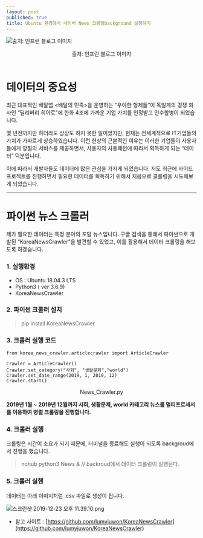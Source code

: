 ```yaml
---
layout: post
published: true
title: Ubuntu 환경에서 네이버 News 크롤링background 실행하기
---
```


![ 출처: 인프런 블로그 이미지]({{site.baseurl}}/img/python-web-crawling.jpg)
<center>출처: 인프런 블로그 이미지</center> <br>

# 데이터의 중요성 <br>
 최근 대표적인 배달앱 <배달의 민족>을 운영하는 “우아한 형제들”이 독일계의 경쟁 회사인 “딜리버리 히어로"에 한화 4조에 가까운 기업 가치를 인정받고 인수합병이 되었습니다.

 몇 년전까지만 하더라도 상상도 하지 못한 일이었지만, 현재는 전세계적으로 IT기업들의 가치가 가파르게 상승하였습니다. 이런 현상의 근본적인 이유는 이러한 기업들이 사용자들에게 양질의 서비스를 제공하면서, 사용자의 사용패턴에 따라서 획득하게 되는 “데이터” 덕분입니다.

 이에 따라서 개발자들도 데이터에 많은 관심을 가지게 되었습니다. 저도 최근에 사이드 프로젝트를 진행하면서 필요한 데이터를 획득하기 위해서 처음으로 클롤링을 시도해보게 되었습니다.
 
 --- 
 
# 파이썬 뉴스 크롤러 <br>
 제가 필요한 데이터는 특정 분야의 포탈 뉴스입니다. 구글 검색을 통해서 파이썬으로 개발된 “KoreaNewsCrawler”을 발견할 수 있었고, 이를 활용해서 데이터 크롤링을 해보도록 하겠습니다.
 
 
### 1. 실행환경
 
 * OS : Ubuntu 18.04.3 LTS
 * Python3 ( ver 3.6.9)
 * KoreaNewsCrawler
 

### 2. 파이썬 크롤러 설치
> pip install KoreaNewsCrawler


### 3. 크롤러 실행 코드
    
    from korea_news_crawler.articlecrawler import ArticleCrawler

	Crawler = ArticleCrawler()  
	Crawler.set_category("사회", "생활문화","world")  
	Crawler.set_date_range(2019, 1, 2019, 12)  
	Crawler.start()

<center>News_Crawler.py</center>

**2019년 1월 ~ 2019년 12월까지 사회, 생활문제, world 카테고리 뉴스를 멀티프로세서를 이용하여 병렬 크롤링을 진행합니다.**

### 4. 크롤러 실행

크롤링은 시간이 소요가 되기 때문에, 터미널을 종료해도 실행이 되도록 backgroud에서 진행을 했습니다.

> nohub python3 News & // backroud에서 데이터 크롤링이 실행된다.
    

### 5. 크롤러 실행

데이터는 아래 이미지처럼 .csv 파일로 생성이 됩니다. 

![스크린샷 2019-12-23 오후 11.39.10.png]({{site.baseurl}}/img/%E1%84%89%E1%85%B3%E1%84%8F%E1%85%B3%E1%84%85%E1%85%B5%E1%86%AB%E1%84%89%E1%85%A3%E1%86%BA%202019-12-23%20%E1%84%8B%E1%85%A9%E1%84%92%E1%85%AE%2011.39.10.png)


* 참고 사이트 : [https://github.com/lumyjuwon/KoreaNewsCrawler](https://github.com/lumyjuwon/KoreaNewsCrawler)
